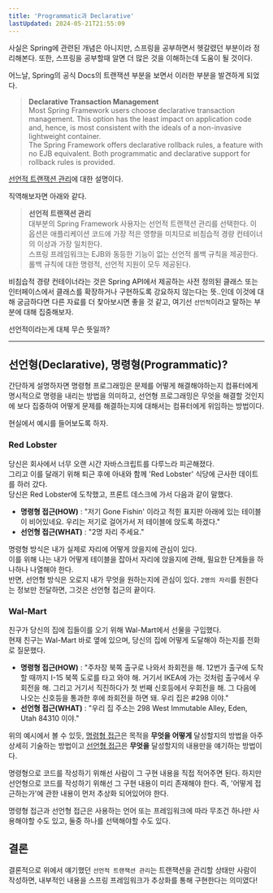 ```yaml
---
title: 'Programmatic과 Declarative'
lastUpdated: 2024-05-21T21:55:09
---
```


사실은 Spring에 관련된 개념은 아니지만, 스프링을 공부하면서 헷갈렸던 부분이라 정리해본다. 또한, 스프링을 공부할때 알면 더 많은 것을 이해하는데 도움이 될 것이다.

어느날, Spring의 공식 Docs의 트랜잭션 부분을 보면서 이러한 부분을 발견하게 되었다.

> **Declarative Transaction Management**<br>Most Spring Framework users choose declarative transaction management. This option has the least impact on application code and, hence, is most consistent with the ideals of a non-invasive lightweight container.<br>The Spring Framework offers declarative rollback rules, a feature with no EJB equivalent. Both programmatic and declarative support for rollback rules is provided.


<a href="선언적 트랜잭션.md">선언적 트랜잭션 관리</a>에 대한 설명이다.

직역해보자면 아래와 같다.

> **선언적 트랜잭션 관리**<br>대부분의 Spring Framework 사용자는 선언적 트랜잭션 관리를 선택한다. 이 옵션은 애플리케이션 코드에 가장 적은 영향을 미치므로 비침습적 경량 컨테이너의 이상과 가장 일치한다.<br>스프링 프레임워크는 EJB와 동등한 기능이 없는 선언적 롤백 규칙을 제공한다. 롤백 규칙에 대한 명령적, 선언적 지원이 모두 제공된다.

비침습적 경량 컨테이너라는 것은 Spring API에서 제공하는 사전 정의된 클래스 또는 인터페이스에서 클래스를 확장하거나 구현하도록 강요하지 않는다는 뜻..인데 이것에 대해 궁금하다면 다른 자료를 더 찾아보시면 좋을 것 같고, 여기선 `선언적`이라고 말하는 부분에 대해 집중해보자.

선언적이라는게 대체 무슨 뜻일까?

---

## 선언형(Declarative), 명령형(Programmatic)?

간단하게 설명하자면 명령형 프로그래밍은 문제를 어떻게 해결해야하는지 컴퓨터에게 명시적으로 명령을 내리는 방법을 의미하고, 선언형 프로그래밍은 무엇을 해결할 것인지에 보다 집중하여 어떻게 문제를 해결하는지에 대해서는 컴퓨터에게 위임하는 방법이다.

현실에서 예시를 들어보도록 하자.

### Red Lobster

당신은 회사에서 너무 오랜 시간 자바스크립트를 다루느라 피곤해졌다.</br>
그리고 이를 달래기 위해 퇴근 후에 아내와 함께 'Red Lobster' 식당에 근사한 데이트를 하러 갔다.</br>
당신은 Red Lobster에 도착했고, 프론트 데스크에 가서 다음과 같이 말했다.

- **명령형 접근(HOW)** : "저기 Gone Fishin' 이라고 적힌 표지판 아래에 있는 테이블이 비어있네요.
우리는 저기로 걸어가서 저 테이블에 앉도록 하겠다."
- **선언형 접근(WHAT)** : "2명 자리 주세요."

명령형 방식은 내가 실제로 자리에 어떻게 앉을지에 관심이 있다. </br>
이를 위해 나는 내가 어떻게 테이블을 잡아서 자리에 앉을지에 관해, 필요한 단계들을 하나하나 나열해야 한다.</br>
반면, 선언형 방식은 오로지 내가 무엇을 원하는지에 관심이 있다. `2명의 자리`를 원한다는 정보만 전달하면, 그것은 선언형 접근의 끝이다.

### Wal-Mart

친구가 당신의 집에 집들이를 오기 위해 Wal-Mart에서 선물을 구입했다.</br>
현재 친구는 Wal-Mart 바로 옆에 있으며, 당신의 집에 어떻게 도달해야 하는지를 전화로 질문했다.

- **명령형 접근(HOW)** : "주차장 북쪽 출구로 나와서 좌회전을 해. 12번가 출구에 도착할 때까지 I-15 북쪽 도로를 타고 와야 해. 거기서 IKEA에 가는 것처럼 출구에서 우회전을 해. 그리고 거기서 직진하다가 첫 번째 신호등에서 우회전을 해. 그 다음에 나오는 신호등을 통과한 후에 좌회전을 하면 돼. 우리 집은 #298 이야."</br>
- **선언형 접근(WHAT)** : "우리 집 주소는 298 West Immutable Alley, Eden, Utah 84310 이야."

위의 예시에서 볼 수 있듯, <u>명령형 접근</u>은 목적을 **무엇을 어떻게** 달성할지의 방법을 아주 상세히 기술하는 방법이고 <u>선언형 접근</u>은 **무엇을** 달성할지의 내용만을 얘기하는 방법이다.

명령형으로 코드를 작성하기 위해선 사람이 그 구현 내용을 직접 적어주면 된다. 하지만 선언형으로 코드를 작성하기 위해선 그 구현 내용이 미리 존재해야 한다. 즉, '어떻게 접근하는가'에 관한 내용이 먼저 추상화 되어있어야 한다.

명령형 접근과 선언형 접근은 사용하는 언어 또는 프레임워크에 따라  무조건 하나만 사용해야할 수도 있고, 둘중 하나를 선택해야할 수도 있다.

## 결론

결론적으로 위에서 얘기했던 `선언적 트랜잭션 관리`는 트랜잭션을 관리할 상태만 사람이 작성하면, 내부적인 내용을 스프링 프레임워크가 추상화를 통해 구현한다는 의미였다!
